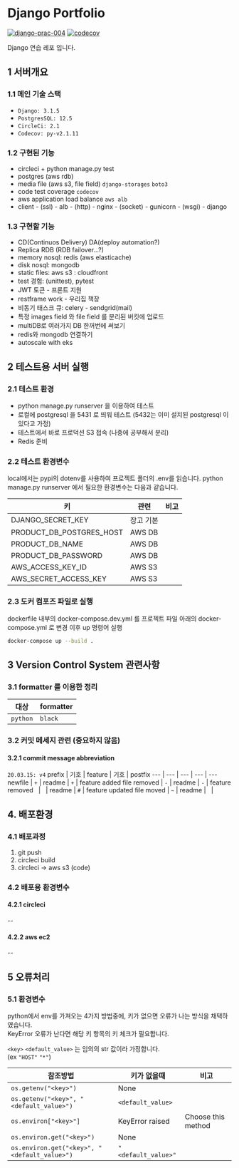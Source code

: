 # Django Portfolio

[![django-prac-004](https://circleci.com/gh/noname2048/django-prac-004.svg?style=shield)](https://circleci.com/gh/noname2048/django-prac-004)
[![codecov](https://codecov.io/gh/noname2048/django-prac-004/branch/main/graph/badge.svg?token=S44312H93C)](https://codecov.io/gh/noname2048/django-prac-004)

Django 연습 레포 입니다.

## 1 서버개요

### 1.1 메인 기술 스택

* `Django: 3.1.5`
* `PostgresSQL: 12.5`
* `CircleCi: 2.1`
* `Codecov: py-v2.1.11`

### 1.2 구현된 기능

* circleci + python manage.py test
* postgres (aws rdb)
* media file (aws s3, file field) `django-storages` `boto3`
* code test coverage `codecov`
* aws application load balance `aws alb`
* client - (ssl) - alb - (http) - nginx - (socket) - gunicorn - (wsgi) - django
 
### 1.3 구현할 기능

* CD(Continuos Delivery) DA(deploy automation?)
* Replica RDB (RDB failover...?)
* memory nosql: redis (aws elasticache)
* disk nosql: mongodb
* static files: aws s3 : cloudfront
* test 경험: (unittest), pytest
* JWT 토큰 - 프론트 지원
* restframe work - 우리집 책장
* 비동기 태스크 큐: celery - sendgrid(mail)
* 특정 images field 와 file field 를 분리된 버킷에 업로드
* multiDB로 여러가지 DB 한꺼번에 써보기
* redis와 mongodb 연결하기
* autoscale with eks

## 2 테스트용 서버 실행

### 2.1 테스트 환경

* python manage.py runserver 을 이용하여 테스트
* 로컬에 postgresql 을 5431 로 띄워 테스트 (5432는 이미 설치된 postgresql 이 있다고 가정)
* 테스트에서 바로 프로덕션 S3 접속 (나중에 공부해서 분리)
* Redis 준비

### 2.2 테스트 환경변수

local에서는 pypi의 dotenv를 사용하여 프로젝트 폴더의 .env를 읽습니다.
python manage.py runserver 에서 필요한 환경변수는 다음과 같습니다.

키 | 관련 | 비고
---|---|---
DJANGO_SECRET_KEY | 장고 기본
PRODUCT_DB_POSTGRES_HOST | AWS DB
PRODUCT_DB_NAME | AWS DB
PRODUCT_DB_PASSWORD | AWS DB
AWS_ACCESS_KEY_ID | AWS S3
AWS_SECRET_ACCESS_KEY | AWS S3

### 2.3 도커 컴포즈 파일로 실행

dockerfile 내부의 docker-compose.dev.yml 를 프로젝트 파일 아래의 docker-compose.yml 로 변경
이후 up 명령어 실행

```bash
docker-compose up --build .
```

## 3 Version Control System 관련사항

### 3.1 formatter 를 이용한 정리

대상 | formatter
--- | ---
`python` | `black`

### 3.2 커밋 메세지 관련 (중요하지 않음)

#### 3.2.1 commit message abbreviation

`20.03.15: v4`
prefix | 기호 | feature | 기호 | postfix
--- | --- | --- | --- | ---
newfile | `+` | readme | `+` | feature added
file removed | `-` | readme | `-` | feature removed
&nbsp; | &nbsp; | readme | `#` | feature updated 
file moved | `~` | readme | &nbsp; | &nbsp;

## 4. 배포환경

### 4.1 배포과정

1. git push
2. circleci build
3. circleci -> aws s3 (code)
   
### 4.2 배포용 환경변수

#### 4.2.1 circleci

--

#### 4.2.2 aws ec2

--

## 5 오류처리

### 5.1 환경변수

python에서 env를 가져오는 4가지 방법중에, 키가 없으면 오류가 나는 방식을 채택하였습니다. \
KeyError 오류가 난다면 해당 키 항목의 키 체크가 필요합니다.

`<key>` `<default_value>` 는 임의의 str 값이라 가정합니다. \
(ex `"HOST"` `"*"`)

참조방법 | 키가 없을때 | 비고
---|---|---
`os.getenv("<key>")` | None |
`os.getenv("<key>", "<default_value>")` | `<default_value>` |
`os.environ["<key>"]` | KeyError raised | Choose this method
`os.environ.get("<key>")` | None | 
`os.environ.get("<key>", "<default_value>")` | `"<default_value>"` |

